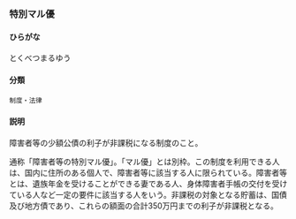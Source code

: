 <div style="display:none;">

## [あ行](securities-terms?id=あ行)
## [か行](securities-terms?id=か行)
## [さ行](securities-terms?id=さ行)
## [た行](securities-terms?id=た行)

</div>

### 特別マル優

#### ひらがな

とくべつまるゆう

#### 分類

`制度・法律`

#### 説明

障害者等の少額公債の利子が非課税になる制度のこと。
 
通称「障害者等の特別マル優」。「マル優」とは別枠。この制度を利用できる人は、国内に住所のある個人で、障害者等に該当する人に限られている。障害者等とは、遺族年金を受けることができる妻である人、身体障害者手帳の交付を受けている人など一定の要件に該当する人をいう。非課税の対象となる貯蓄は、国債及び地方債であり、これらの額面の合計350万円までの利子が非課税となる。

<div style="display:none;">

## [な行](securities-terms?id=な行)
## [は行](securities-terms?id=は行)
## [ま行](securities-terms?id=ま行)
## [や行](securities-terms?id=や行)
## [ら行](securities-terms?id=ら行)
## [わ行](securities-terms?id=わ行)
## [英数字・記号](securities-terms?id=英数字・記号)

</div>

